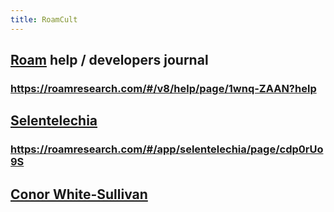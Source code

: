 ```yaml
---
title: RoamCult
---
```


## [Roam](roamresearch.com) help / developers journal
### https://roamresearch.com/#/v8/help/page/1wnq-ZAAN?help

## [Selentelechia](https://twitter.com/selentelechia)
### https://roamresearch.com/#/app/selentelechia/page/cdp0rUo9S

## [Conor White-Sullivan](https://twitter.com/Conaw)

## 
